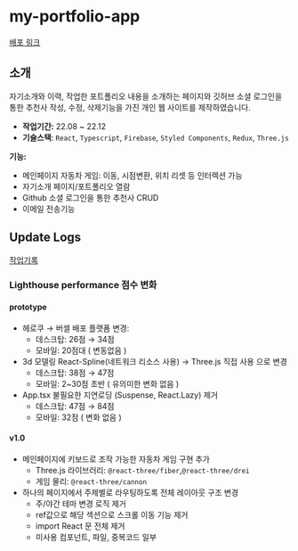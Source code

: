 # my-portfolio-app

[배포 링크](https://my-portfolio-app-phi.vercel.app/)

## 소개

자기소개와 이력, 작업한 포트폴리오 내용을 소개하는 페이지와 깃허브 소셜 로그인을 통한 추천사 작성, 수정, 삭제기능을 가진 개인 웹 사이트를 제작하였습니다.

- **작업기간:** 22.08 ~ 22.12
- **기술스택**: `React`, `Typescript`, `Firebase`, `Styled Components`, `Redux`, `Three.js`

**기능:**

- 메인페이지 자동차 게임: 이동, 시점변환, 위치 리셋 등 인터렉션 가능
- 자기소개 페이지/포트폴리오 열람
- Github 소셜 로그인을 통한 추천사 CRUD
- 이메일 전송기능

## Update Logs

[작업기록](https://handsome-parcel-51e.notion.site/c231e8ed2c1e4a498facc655817bd159)

### Lighthouse performance 점수 변화

#### prototype

- 헤로쿠 → 버셀 배포 플랫폼 변경:
  - 데스크탑: 26점 → 34점
  - 모바일: 20점대 ( 변동없음 )
- 3d 모델링 React-Spline(네트워크 리소스 사용) → Three.js 직접 사용 으로 변경
  - 데스크탑: 38점 → 47점
  - 모바일: 2~30점 초반 ( 유의미한 변화 없음 )
- App.tsx 불필요한 지연로딩 (Suspense, React.Lazy) 제거
  - 데스크탑: 47점 → 84점
  - 모바일: 32점 ( 변화 없음 )

#### v1.0

- 메인페이지에 키보드로 조작 가능한 자동차 게임 구현 추가
  - Three.js 라이브러리: `@react-three/fiber`,`@react-three/drei`
  - 게임 물리: `@react-three/cannon`
- 하나의 페이지에서 주제별로 라우팅하도록 전체 레이아웃 구조 변경
  - 주/야간 테마 변경 로직 제거
  - ref값으로 해당 섹션으로 스크롤 이동 기능 제거
  - import React 문 전체 제거
  - 미사용 컴포넌트, 파일, 중복코드 일부
